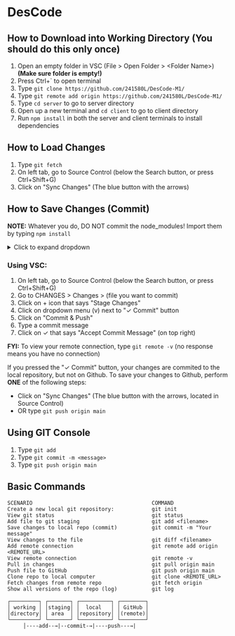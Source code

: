 # DesCode

## How to Download into Working Directory (You should do this only once)
1. Open an empty folder in VSC (File > Open Folder > &lt;Folder Name>) **(Make sure folder is empty!)**
2. Press Ctrl+` to open terminal
3. Type `git clone https://github.com/241580L/DesCode-M1/`
4. Type `git remote add origin https://github.com/241580L/DesCode-M1/`
5. Type `cd server` to go to server directory
6. Open up a new terminal and `cd client` to go to client directory
7. Run `npm install` in both the server and client terminals to install dependencies

## How to Load Changes
1. Type `git fetch`
2. On left tab, go to Source Control (below the Search button, or press Ctrl+Shift+G)
3. Click on "Sync Changes" (The blue button with the arrows)

## How to Save Changes (Commit)

**NOTE:** Whatever you do, DO NOT commit the node_modules! Import them by typing `npm install`

<details>
  <summary>Click to expand dropdown</summary>

  Here is the content hidden inside the dropdown. It can include text, lists, links, and even code blocks.

</details>

### Using VSC:
1. On left tab, go to Source Control (below the Search button, or press Ctrl+Shift+G)
2. Go to CHANGES > Changes > (file you want to commit)
3. Click on + icon that says "Stage Changes"
4. Click on dropdown menu (v) next to "✓ Commit" button
5. Click on "Commit & Push"
6. Type a commit message
7. Click on ✓ that says "Accept Commit Message" (on top right)

**FYI:**
To view your remote connection, type `git remote -v` (no response means you have no connection)

If you pressed the "✓ Commit" button, your changes are commited to the local repository, but not on Github.
To save your changes to Github, perform **ONE** of the following steps:
* Click on "Sync Changes" (The blue button with the arrows, located in Source Control)
* OR type `git push origin main`

## Using GIT Console
1. Type `git add`
2. Type `git commit -m <message>`
3. Type `git push origin main`

## Basic Commands
```
SCENARIO                                      COMMAND
Create a new local git repository:            git init
View git status                               git status
Add file to git staging                       git add <filename>
Save changes to local repo (commit)           git commit -m "Your message"
View changes to the file                      git diff <filename>
Add remote connection                         git remote add origin <REMOTE_URL>
View remote connection                        git remote -v
Pull in changes                               git pull origin main
Push file to GitHub	                          git push origin main
Clone repo to local computer                  git clone <REMOTE_URL>
Fetch changes from remote repo                git fetch origin
Show all versions of the repo (log)           git log

┌─────────┐ ┌───────┐ ┌──────────┐ ┌────────┐
│ working │ │staging│ │  local   │ │ GitHub │
│directory│ │ area  │ │repository│ │(remote)│
└─────────┘ └───────┘ └──────────┘ └────────┘
     │----add--→|--commit-→|----push---→|

```